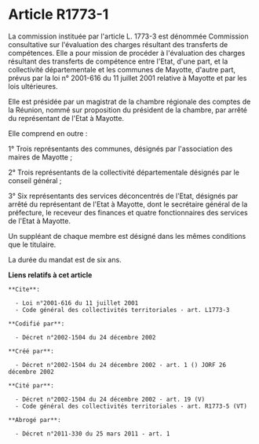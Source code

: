 # Article R1773-1

La commission instituée par l'article L. 1773-3 est dénommée Commission consultative sur l'évaluation des charges résultant
des transferts de compétences. Elle a pour mission de procéder à l'évaluation des charges résultant des transferts de
compétence entre l'Etat, d'une part, et la collectivité départementale et les communes de Mayotte, d'autre part, prévus par
la loi n° 2001-616 du 11 juillet 2001 relative à Mayotte et par les lois ultérieures.

Elle est présidée par un magistrat de la chambre régionale des comptes de la Réunion, nommé sur proposition du président de
la chambre, par arrêté du représentant de l'Etat à Mayotte.

Elle comprend en outre :

1° Trois représentants des communes, désignés par l'association des maires de Mayotte ;

2° Trois représentants de la collectivité départementale désignés par le conseil général ;

3° Six représentants des services déconcentrés de l'Etat, désignés par arrêté du représentant de l'Etat à Mayotte, dont le
secrétaire général de la préfecture, le receveur des finances et quatre fonctionnaires des services de l'Etat à Mayotte.

Un suppléant de chaque membre est désigné dans les mêmes conditions que le titulaire.

La durée du mandat est de six ans.

**Liens relatifs à cet article**

	**Cite**:

	  - Loi n°2001-616 du 11 juillet 2001
	  - Code général des collectivités territoriales - art. L1773-3

	**Codifié par**:

	  - Décret n°2002-1504 du 24 décembre 2002

	**Créé par**:

	  - Décret n°2002-1504 du 24 décembre 2002 - art. 1 () JORF 26 décembre 2002

	**Cité par**:

	  - Décret n°2002-1504 du 24 décembre 2002 - art. 19 (V)
	  - Code général des collectivités territoriales - art. R1773-5 (VT)

	**Abrogé par**:

	  - Décret n°2011-330 du 25 mars 2011 - art. 1

